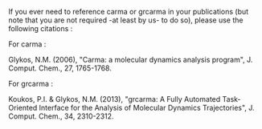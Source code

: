 
If you ever need to reference  carma  or  grcarma  in 
your publications (but note that you are not required 
-at least by us- to do so), please use the  following 
citations :


For carma :

Glykos, N.M. (2006),  "Carma:  a  molecular  dynamics
analysis program", J. Comput. Chem., 27, 1765-1768.


For grcarma :

Koukos, P.I. & Glykos, N.M. (2013), "grcarma: A Fully
Automated Task-Oriented Interface for the Analysis of
Molecular Dynamics Trajectories",  J.  Comput.  Chem.,
34, 2310-2312.

